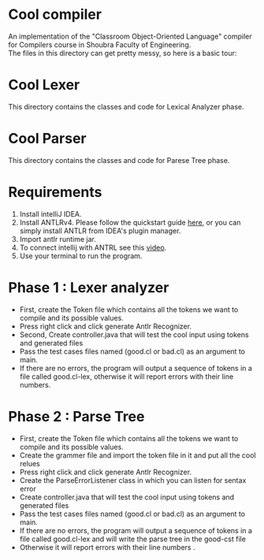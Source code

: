 # Cool compiler 
 An implementation of the "Classroom Object-Oriented Language" compiler for Compilers course in Shoubra Faculty of Engineering.  
The files in this directory can get pretty messy, so here is a basic tour:
# Cool Lexer
 
This directory contains the classes and code for Lexical Analyzer phase. 

# Cool Parser
 
This directory contains the classes and code for Parese Tree phase. 
# Requirements 

 1. Install intelliJ IDEA.
 2. Install ANTLRv4. Please follow the quickstart guide [here](https://www.antlr.org/), or you can simply install ANTLR from IDEA's plugin manager. 
 3. Import antlr runtime jar.
 4. To connect intellij with ANTRL see this [video](https://www.youtube.com/watch?v=rCFMKUtN7rM&feature=emb_logo).
 5. Use your terminal to run the program.


# **Phase 1 : Lexer analyzer**

-   First, create the Token file which contains all the tokens we want to compile and its possible values.
-   Press right click and click generate Antlr Recognizer.
-   Second, Create controller.java that will test the cool input using tokens and generated files
-   Pass the test cases files named (good.cl or bad.cl) as an argument to main.
-   If there are no errors, the program will output a sequence of tokens in a file called good.cl-lex, otherwise it will report errors with their line numbers.


# **Phase 2 : Parse Tree**

-   First, create the Token file which contains all the tokens we want to compile and its possible values.
-   Create the grammer file and import the token file in it and put all the cool relues  
-   Press right click and click generate Antlr Recognizer.
-   Create the ParseErrorListener class in which you can listen for sentax error
-   Create controller.java that will test the cool input using tokens and generated files
-   Pass the test cases files named (good.cl or bad.cl) as an argument to main.
-   If there are no errors, the program will output a sequence of tokens in a file called good.cl-lex and will write the parse tree in
the  good-cst file 
-   Otherwise it will report errors with their line numbers .












